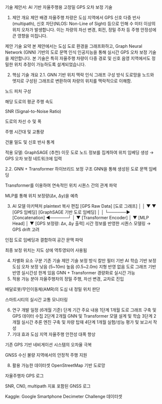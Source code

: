기술 제안서: AI 기반 자율주행용 고정밀 GPS 오차 보정 기술
1. 제안 개요
제안 배경
자율주행 차량은 도심 지역에서 GPS 신호 다중 반사(multipath), 신호 차단(NLOS: Non-Line of Sight) 등으로 인해 수 미터 이상의 위치 오차가 발생합니다. 이는 차량의 차선 변경, 회전, 정밀 주차 등 주행 안정성에 큰 영향을 미칩니다.

제안 기술 요약
본 제안에서는 도심 도로 환경을 그래프화하고, Graph Neural Network (GNN) 기반의 도로 문맥 인식 인공지능을 통해 실시간 GPS 오차 보정 기술을 제안합니다. 본 기술은 특히 자율주행 차량이 다중 경로 및 신호 음영 지역에서도 정밀한 위치 추정이 가능하도록 설계되었습니다.

2. 핵심 기술 개요
2.1. GNN 기반 위치 맥락 인식
그래프 구성 방식
도로망을 노드와 엣지로 구성된 그래프로 변환하여 차량의 위치를 맥락적으로 이해함.

노드 피처 구성

해당 도로의 평균 주행 속도

SNR (Signal-to-Noise Ratio)

도로의 차선 수 및 폭

주행 시간대 및 교통량

건물 밀도 및 신호 반사 통계

적용 모델: GraphSAGE (추천)
이웃 도로 노드 정보를 집계하여 위치 임베딩 생성 → GPS 오차 보정 네트워크에 입력

2.2. GNN + Transformer 하이브리드 보정 구조
GNN을 통해 생성된 도로 문맥 임베딩

Transformer를 이용하여 연속적인 위치 시퀀스 간의 관계 파악

MLP를 통해 위치 보정량(Δx, Δy)을 예측

3. AI 모델 아키텍처
plaintext
복사
편집
    [GPS Raw Data]        [도로 그래프] 
           │                   │
           ▼                   ▼
    [GPS 임베딩]       [GraphSAGE 기반 도로 임베딩]
           │                   │
           └──────▶ [Concatenation] ◀──────┘
                        │
                        ▼
               [Transformer Encoder]
                        │
                        ▼
                    [MLP Head]
                        │
                        ▼
              [GPS 보정량: Δx, Δy 출력]
시간 정보를 반영한 시퀀스 모델링 → GPS drift 고려

인접 도로 임베딩과 결합하여 공간 문맥 파악

최종 보정 위치는 지도 상에 역투영되어 사용됨

4. 차별화 요소
구분	기존 기술	제안 기술
보정 방식	칼만 필터 기반	AI 학습 기반 보정
도심 오차 보정	낮음 (5~10m)	높음 (0.5~2.0m)
지형 반영	없음	도로 그래프 기반 반영
실시간성	한계 있음	GNN + Transformer 경량화로 실시간 가능
5. 적용 가능 분야
자율주행차의 정밀 주행, 차선 변경, 교차로 진입

배달로봇/무인이동체(AMR)의 도심 내 정밀 위치 판단

스마트시티의 실시간 교통 모니터링

6. 연구 개발 일정 (6개월 기준)
단계	기간	주요 내용
1단계	1개월	도로 그래프 구축 및 GPS 데이터 수집
2단계	2개월	GNN 및 Transformer 모델 설계 및 학습
3단계	2개월	실시간 추론 엔진 구축 및 차량 탑재
4단계	1개월	실험/성능 평가 및 보고서 작성
7. 기대 효과
도심 지역 자율주행 안전성 대폭 향상

기존 GPS 기반 네비게이션 시스템의 오차율 극복

GNSS 수신 불량 지역에서의 안정적 주행 지원

8. 활용 가능한 데이터셋
OpenStreetMap 기반 도로망

자율주행차 GPS 로그

SNR, CN0, multipath 지표 포함된 GNSS 로그

Kaggle: Google Smartphone Decimeter Challenge 데이터셋
